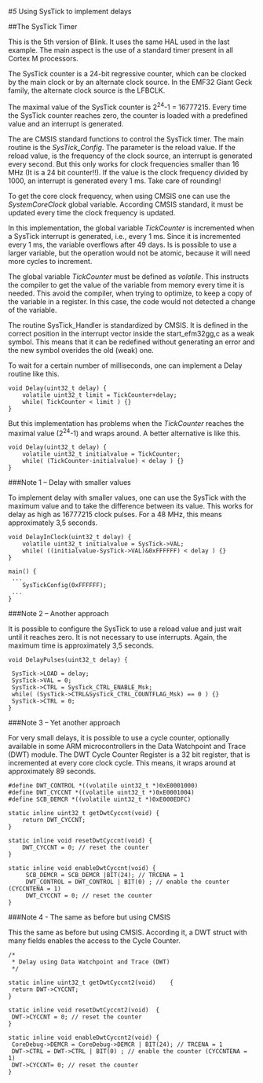 #*5* Using SysTick to implement delays


##The SysTick Timer

This is the 5th version of Blink. It uses the same HAL used in the last example. The main aspect is the use of a standard timer present in all Cortex M processors.

The SysTick counter is a 24-bit regressive counter, which can be clocked by the main clock or by an alternate clock source. In the EMF32 Giant Geck family, the alternate clock source is the LFBCLK.

The maximal value of the SysTick counter is 2<sup>24</sup>-1 = 16777215. Every time the SysTick counter reaches zero, the counter is loaded with a predefined value and an interrupt is generated.

The are CMSIS standard functions to control the SysTick timer. The main routine is the *SysTick_Config*. The parameter is the reload value. If the reload value, is the frequency of the clock source, an interrupt is generated every second. But this only works for clock frequencies smaller than 16 MHz (It is a 24 bit counter!!). If the value is the clock frequency divided by 1000, an interrupt is generated every 1 ms. Take care of rounding!

To get the core clock frequency, when using CMSIS one can use the *SystemCoreClock* global variable. According CMSIS standard, it must be updated every time the clock frequency is updated.

In this implementation, the global variable *TickCounter* is incremented when a SysTick interrupt is generated, i.e., every 1 ms. Since it is incremented every 1 ms, the variable overflows after 49 days. Is is possible to use a larger variable, but the operation would not be atomic, because it will need more cycles to increment.

The global variable *TickCounter* must be defined as *volatile*. This instructs the compiler to get the value of the variable from memory every time it is needed. This avoid the compiler, when trying to optimize, to keep a copy of the variable in a register. In this case, the code would not detected a change of the variable.

The routine SysTick_Handler is standardized by CMSIS. It is defined in the correct position in the interrupt vector inside the start_efm32gg,c as a weak symbol. This means that it can be redefined without generating an error and the new symbol overides the old (weak) one.

To wait for a certain number of milliseconds, one can implement a Delay routine like this.

    void Delay(uint32_t delay) {
        volatile uint32_t limit = TickCounter+delay;
        while( TickCounter < limit ) {}
    }

But this implementation has problems when the *TickCounter* reaches the maximal value (2<sup>24</sup>-1) and wraps around. A better alternative is like this.

    void Delay(uint32_t delay) {
        volatile uint32_t initialvalue = TickCounter;
        while( (TickCounter-initialvalue) < delay ) {}
    }

###Note 1 – Delay with smaller values

To implement delay with smaller values, one can use the SysTick with the maximum value and to take the difference between its value. This works for delay as high as 16777215 clock pulses. For a 48 MHz, this means approximately 3,5 seconds.

    void DelayInClock(uint32_t delay) {
        volatile uint32_t initialvalue = SysTick->VAL;
        while( ((initialvalue-SysTick->VAL)&0xFFFFFF) < delay ) {}
    }
    
    main() {
     ...
        SysTickConfig(0xFFFFFF);
     ...
    }
    
###Note 2 – Another approach

It is possible to configure the SysTick to use a reload value and just wait until it reaches zero. It is not necessary to use interrupts. Again, the maximum time is approximately 3,5 seconds.

    void DelayPulses(uint32_t delay) {
    
     SysTick->LOAD = delay;
     SysTick->VAL = 0;
     SysTick->CTRL = SysTick_CTRL_ENABLE_Msk;
     while( (SysTick->CTRL&SysTick_CTRL_COUNTFLAG_Msk) == 0 ) {}
     SysTick->CTRL = 0;
    }
    
###Note 3 – Yet another approach

For very small delays, it is possible to use a cycle counter, optionally available in some ARM microcontrollers in the Data Watchpoint and Trace (DWT) module. The DWT Cycle Counter Register is a 32 bit register, that is incremented at every core clock cycle. This means, it wraps around at approximately 89 seconds.

    #define DWT_CONTROL *((volatile uint32_t *)0xE0001000)
    #define DWT_CYCCNT *((volatile uint32_t *)0xE0001004)
    #define SCB_DEMCR *((volatile uint32_t *)0xE000EDFC)
    
    static inline uint32_t getDwtCyccnt(void) {
        return DWT_CYCCNT;
    }

    static inline void resetDwtCyccnt(void) {
        DWT_CYCCNT = 0; // reset the counter
    }
    
    static inline void enableDwtCyccnt(void) {
         SCB_DEMCR = SCB_DEMCR |BIT(24); // TRCENA = 1
         DWT_CONTROL = DWT_CONTROL | BIT(0) ; // enable the counter (CYCCNTENA = 1)
         DWT_CYCCNT = 0; // reset the counter
    }

###Note 4 - The same as before but using CMSIS

This the same as before but using CMSIS. According it, a DWT struct with many fields enables the access to the Cycle Counter.

    /*
     * Delay using Data Watchpoint and Trace (DWT)
     */
    
    static inline uint32_t getDwtCyccnt2(void)    {
     return DWT->CYCCNT;
    }
    
    static inline void resetDwtCyccnt2(void)  {
     DWT->CYCCNT = 0; // reset the counter
    }
    
    static inline void enableDwtCyccnt2(void) {
     CoreDebug->DEMCR = CoreDebug->DEMCR | BIT(24); // TRCENA = 1
     DWT->CTRL = DWT->CTRL | BIT(0) ; // enable the counter (CYCCNTENA = 1)
     DWT->CYCCNT= 0; // reset the counter
    }
 
